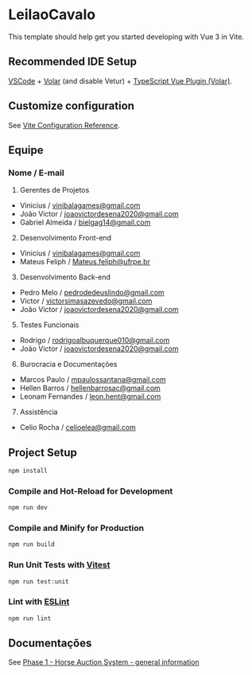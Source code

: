 # LeilaoCavalo

This template should help get you started developing with Vue 3 in Vite.

## Recommended IDE Setup

[VSCode](https://code.visualstudio.com/) + [Volar](https://marketplace.visualstudio.com/items?itemName=Vue.volar) (and disable Vetur) + [TypeScript Vue Plugin (Volar)](https://marketplace.visualstudio.com/items?itemName=Vue.vscode-typescript-vue-plugin).

## Customize configuration

See [Vite Configuration Reference](https://vitejs.dev/config/).

## Equipe
### Nome / E-mail

1. Gerentes de Projetos
- Vinicius  /  vinibalagames@gmail.com
- João Victor /  joaovictordesena2020@gmail.com
- Gabriel Almeida / bielgag14@gmail.com

2. Desenvolvimento Front-end
- Vinicius  /  vinibalagames@gmail.com
- Mateus Feliph / Mateus.feliph@ufrpe.br

3. Desenvolvimento Back-end
- Pedro Melo / pedrodedeuslindo@gmail.com
- Victor / victorsimasazevedo@gmail.com
- João Victor / joaovictordesena2020@gmail.com

5. Testes Funcionais
- Rodrigo  / rodrigoalbuquerque010@gmail.com
- João Victor /  joaovictordesena2020@gmail.com

6. Burocracia e Documentações
- Marcos Paulo   /  mpaulossantana@gmail.com 
- Hellen Barros / hellenbarrosac@gmail.com
- Leonam Fernandes / leon.hent@gmail.com
  
7. Assistência
- Celio Rocha / celioelea@gmail.com

## Project Setup

```sh
npm install
```

### Compile and Hot-Reload for Development

```sh
npm run dev
```

### Compile and Minify for Production

```sh
npm run build
```

### Run Unit Tests with [Vitest](https://vitest.dev/)

```sh
npm run test:unit
```

### Lint with [ESLint](https://eslint.org/)

```sh
npm run lint
```
## Documentações

See [Phase 1 - Horse Auction System - general information](https://github.com/vini-barbo/LeilaoCavalo/issues/2)
